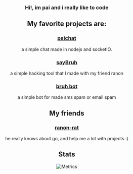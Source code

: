 <div align ="center">

### Hi!, im pai and i really like to code

## My favorite projects are:
  
<a href="https://chat-pai.herokuapp.com/"> <h3>paichat</h3> </a> a simple chat made in nodejs and socketIO.

<a href="https://github.com/ranon-rat/sayBruh"> <h3>sayBruh</h3> </a> a simple hacking tool that I made with my friend ranon
  
<a href="https://github.com/ELPanaJose/bruh-bot"><h3>bruh bot</h3></a> a simple bot for made sms spam or email spam

## My friends

<a href="https://github.com/ranon-rat"><h3>ranon-rat</h3></a> he really knows about go, and help me a lot with projects :)

## Stats

<p>
  
![Metrics](https://metrics.lecoq.io/ELPanaJose?template=classic&languages=1&achievements=1&languages.limit=8&languages.colors=github&languages.threshold=0%25&achievements.threshold=C&achievements.secrets=true&achievements.limit=0&config.timezone=America%2FBogota)

</p>

</div>

